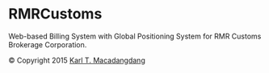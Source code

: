 # RMRCustoms

Web-based Billing System with Global Positioning System for RMR Customs Brokerage Corporation.

© Copyright 2015 [Karl T. Macadangdang](https://github.com/KarlJarren0308)
